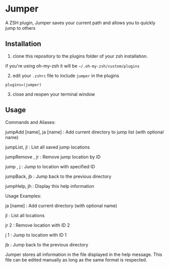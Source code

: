 Jumper
===

A ZSH plugin, Jumper saves your current path and allows you to quickly jump to others 

## Installation

1) clone this repository to the plugins folder of your zsh installation. 

if you're using oh-my-zsh it will be `~/.oh-my-zsh/custom/plugins`

2) edit your `.zshrc` file to include `jumper` in the plugins
```
plugins=(jumper)
```

3) close and reopen your terminal window


## Usage

Commands and Aliases:

  jumpAdd [name], ja [name] : Add current directory to jump list (with optional name)

  jumpList, jl         : List all saved jump locations

  jumpRemove <id>, jr <id> : Remove jump location by ID

  jump <id>, j <id>    : Jump to location with specified ID

  jumpBack, jb         : Jump back to the previous directory

  jumpHelp, jh         : Display this help information

Usage Examples:

  ja [name]            : Add current directory (with optional name)

  jl                   : List all locations

  jr 2                 : Remove location with ID 2

  j 1                  : Jump to location with ID 1

  jb                   : Jump back to the previous directory


Jumper stores all information in the file displayed in the help message. This file can be edited manually as long as the same format is respected.
